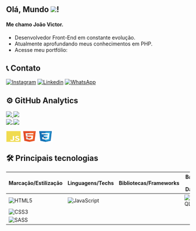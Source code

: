 ## Olá, Mundo <img width="30" src="https://raw.githubusercontent.com/kaueMarques/kaueMarques/master/hi.gif">!

#### Me chamo João Victor.

- Desenvolvedor Front-End em constante evolução.
- Atualmente aprofundando meus conhecimentos em PHP.
- Acesse meu portfólio:

## 📞 Contato

[![Instagram](https://img.shields.io/badge/Instagram-E4405F?style=for-the-badge&logo=instagram&logoColor=white)](https://www.instagram.com/_j.victor1)
[![Linkedin](https://img.shields.io/badge/LinkedIn-0077B5?style=for-the-badge&logo=linkedin&logoColor=white)](https://www.instagram.com/_j.victor1)
[![WhatsApp](https://img.shields.io/badge/WhatsApp-25D366?style=for-the-badge&logo=whatsapp&logoColor=white)](https://wa.me/5598991573534)

## ⚙️ GitHub Analytics

<div >
    <a href="https://github.com/Victor1x">
        <img height="180em" src="https://github-readme-stats.vercel.app/api?username=Victor1x&show_icons=true&theme=github_dark&include_all_commits=true&count_private=true"/>
        <img height="180em" src="https://github-readme-stats.vercel.app/api/top-langs/?username=Victor1x&layout=compact&langs_count=7&theme=github_dark"/>
    </a>
</div>
<div>
<a href="https://github.com/Victor1x">
  <img height=200 align="center" src="https://github-readme-stats.vercel.app/api?username=anuraghazra" />
</a>
<a href="https://github.com/Victor1x">
  <img height=200 align="center" src="https://github-readme-stats.vercel.app/api/top-langs?username=anuraghazra&layout=compact&langs_count=8&card_width=320" />
</a>
</div>
<div style="display: inline_block"><br>
  <img align="center" alt="marlene-javascript" height="30" width="40" src="https://raw.githubusercontent.com/devicons/devicon/master/icons/javascript/javascript-plain.svg">
  <img align="center" alt="marlene-html" height="30" width="40" src="https://raw.githubusercontent.com/devicons/devicon/master/icons/html5/html5-original.svg">
  <img align="center" alt="marlene-css" height="30" width="40" src="https://raw.githubusercontent.com/devicons/devicon/master/icons/css3/css3-original.svg">
</div>

## 🛠 Principais tecnologias

| Marcação/Estilização | Linguagens/Techs | Bibliotecas/Frameworks | Banco de Dados | ORM's/ODM's | Outras Ferramentas |
|---|---|---|---|---|---|
| ![HTML5](https://img.shields.io/badge/html5-%23E34F26.svg?style=for-the-badge&logo=html5&logoColor=white) | ![JavaScript](https://img.shields.io/badge/javascript-%23323330.svg?style=for-the-badge&logo=javascript&logoColor=%23F7DF1E) |  | ![MySQL](https://img.shields.io/badge/mysql-%2300f.svg?style=for-the-badge&logo=mysql&logoColor=white) |  |  |
| ![CSS3](https://img.shields.io/badge/css3-%231572B6.svg?style=for-the-badge&logo=css3&logoColor=white) |  |  |  |  |  |
| ![SASS](https://img.shields.io/badge/SASS-hotpink.svg?style=for-the-badge&logo=SASS&logoColor=white) |  |  |  |  |  |



